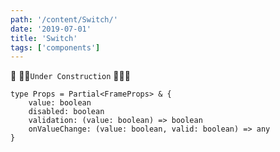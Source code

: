 ```yaml
---
path: '/content/Switch/'
date: '2019-07-01'
title: 'Switch'
tags: ['components']
---
```



🚧 👷‍♂️`Under Construction` 👷‍♀️🚧 

```tsx
type Props = Partial<FrameProps> & {
    value: boolean
    disabled: boolean
    validation: (value: boolean) => boolean
    onValueChange: (value: boolean, valid: boolean) => any
}
```

